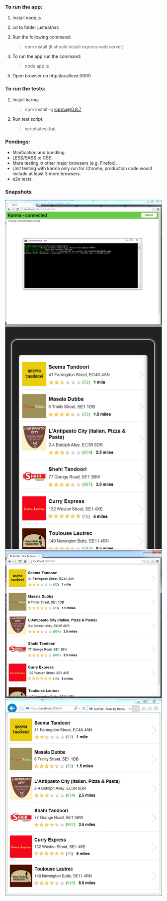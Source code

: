 ### To run the app:

1. Install node.js
2. cd to folder justeat/src
3. Run the following command:

	> npm install (it should install express web server)

4. To run the app run the command:

	> node app.js

5. Open browser on http:\\localhost:3000


### To run the tests:

1. Install karma

	> npm install -g karma@0.8.7

2. Run test script:
	
	> scripts\test.bat

### Pendings:

- Minification and bundling.
- LESS/SASS to CSS.
- More testing in other major browsers (e.g. Firefox).
- Unit testing with karma only run for Chrome, production code would include at least 3 more browsers.
- e2e tests.

### Snapshots

![](https://github.com/mauriciogentile/resto/blob/master/snapshots/unittests.png)
![](https://github.com/mauriciogentile/resto/blob/master/snapshots/chrome-ripple-webmobile.png)
![](https://github.com/mauriciogentile/resto/blob/master/snapshots/chrome-v33.png)
![](https://github.com/mauriciogentile/resto/blob/master/snapshots/ie-v10.png)
